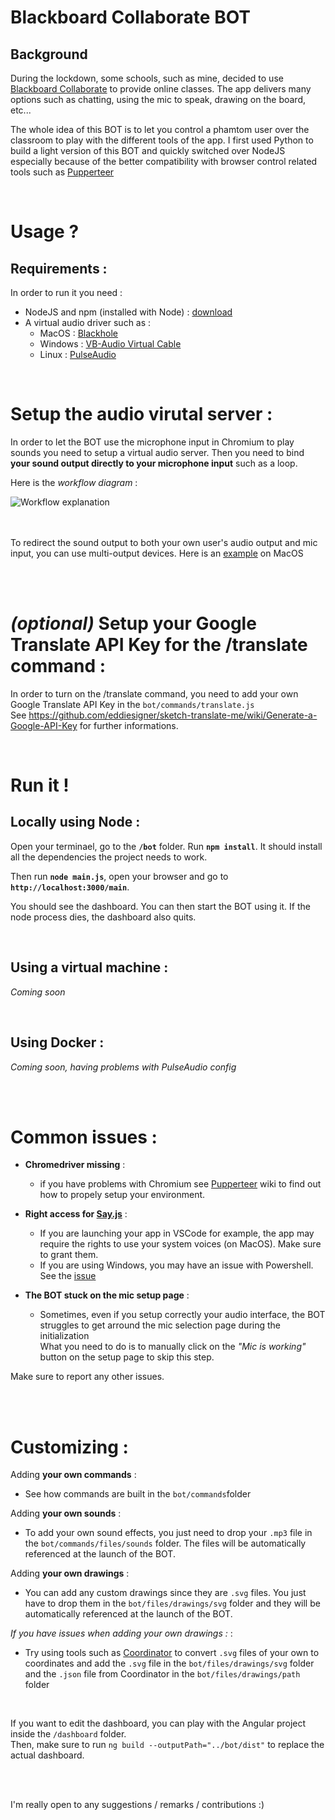 # Blackboard Collaborate BOT

## Background

During the lockdown, some schools, such as mine, decided to use [Blackboard Collaborate](https://www.blackboard.com/teaching-learning/collaboration-web-conferencing/blackboard-collaborate) to provide online classes.
The app delivers many options such as chatting, using the mic to speak, drawing on the board, etc... 

The whole idea of this BOT is to let you control a phamtom user over the classroom to play with the different tools of the app.
I first used Python to build a light version of this BOT and quickly switched over NodeJS especially because of the better compatibility with browser control related tools such as [Pupperteer](https://github.com/puppeteer/puppeteer)

<br/>

# Usage ?

## Requirements :

In order to run it you need :
  - NodeJS and npm (installed with Node) : [download](https://nodejs.org/en/)
  - A virtual audio driver such as :
    - MacOS : [Blackhole](https://github.com/ExistentialAudio/BlackHole)
    - Windows : [VB-Audio Virtual Cable](https://www.vb-audio.com/Cable/index.htm)
    - Linux : [PulseAudio](https://gitlab.freedesktop.org/pulseaudio/pulseaudio)
 
<br/>

# Setup the audio virutal server :

In order to let the BOT use the microphone input in Chromium to play sounds you need to setup a virtual audio server.
Then you need to bind **your sound output directly to your microphone input** such as a loop. 

Here is the *workflow diagram* :

![Workflow explanation](https://github.com/Minifixio/blackboard-collab-bot-js/blob/master/bot/models/sound_workflow.png)

<br/><br/>
To redirect the sound output to both your own user's audio output and mic input, you can use multi-output devices. 
Here is an [example](https://support.apple.com/guide/audio-midi-setup/ams7c093f372/mac) on MacOS<br/><br/>

<br/>

# *(optional)* Setup your Google Translate API Key for the /translate command :

In order to turn on the /translate command, you need to add your own Google Translate API Key in the ```bot/commands/translate.js```  
See https://github.com/eddiesigner/sketch-translate-me/wiki/Generate-a-Google-API-Key for further informations.

<br/>

# Run it !

## **Locally using Node** :
 
Open your terminael, go to the **`/bot`** folder. Run **```npm install```**. It should install all the dependencies the project needs to work.
 
Then run **`node main.js`**, open your browser and go to **```http://localhost:3000/main```**.
 
You should see the dashboard. You can then start the BOT using it.
If the node process dies, the dashboard also quits.


<br/>

## Using a **virtual machine** :

*Coming soon*


<br/>

## Using **Docker** :
 
*Coming soon, having problems with PulseAudio config*
 
<br/><br/>

# Common issues :

- **Chromedriver missing** : 
  - if you have problems with Chromium see [Pupperteer](https://github.com/puppeteer/puppeteer) wiki to find out how to propely setup your environment.

- **Right access for [Say.js](https://github.com/marak/say.js/)** :
  - If you are launching your app in VSCode for example, the app may require the rights to use your system voices (on MacOS). Make sure to grant them.
  - If you are using Windows, you may have an issue with Powershell. See the [issue](https://github.com/Marak/say.js/issues/75)

- **The BOT stuck on the mic setup page** :
  - Sometimes, even if you setup correctly your audio interface, the BOT struggles to get arround the mic selection page during the initialization  
  What you need to do is to manually click on the *"Mic is working"* button on the setup page to skip this step.

Make sure to report any other issues.

<br/><br/>

# Customizing :

Adding **your own commands** : 
* See how commands are built in the ```bot/commands```folder


Adding **your own sounds** : 
* To add your own sound effects, you just need to drop your ```.mp3``` file in the ```bot/commands/files/sounds``` folder. The files will be automatically referenced at the launch of the BOT.


Adding **your own drawings** : 
* You can add any custom drawings since they are ```.svg``` files. You just have to drop them in the ```bot/files/drawings/svg``` folder and they will be automatically referenced at the launch of the BOT.

*If you have issues when adding your own drawings :* :
* Try using tools such as [Coordinator](https://spotify.github.io/coordinator/) to convert ```.svg``` files of your own to coordinates and add the ```.svg``` file in the ```bot/files/drawings/svg``` folder and the ```.json``` file from Coordinator in the ```bot/files/drawings/path``` folder


<br/>

If you want to edit the dashboard, you can play with the Angular project inside the ```/dashboard``` folder.  
Then, make sure to run ```ng build --outputPath="../bot/dist"``` to replace the actual dashboard.

<br/><br/>

I'm really open to any suggestions / remarks / contributions :)

